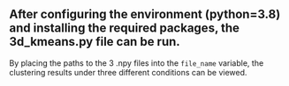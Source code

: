 After configuring the environment (python=3.8) and installing the required packages, the 3d_kmeans.py file can be run. 
-------------------------------------------------------------------------------------------------------------------------------------------------
By placing the paths to the 3 .npy files into the `file_name` variable, the clustering results under three different conditions can be viewed.

